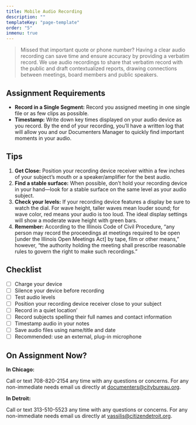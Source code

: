 ```yaml
---
title: Mobile Audio Recording
description: ""
templateKey: "page-template"
order: "5"
inmenu: true
---
```


> Missed that important quote or phone number? Having a clear audio recording can save time and ensure accuracy by providing a verbatim record. We use audio recordings to share that verbatim record with the public and draft contextualized reports, drawing connections between meetings, board members and public speakers.

## Assignment Requirements

- **Record in a Single Segment:** Record you assigned meeting in one single file or as few clips as possible.
- **Timestamp:** Write down key times displayed on your audio device as you record. By the end of your recording, you’ll have a written log that will allow you and our Documenters Manager to quickly find important moments in your audio.

## Tips

1. **Get Close:** Position your recording device receiver within a few inches of your subject’s mouth or a speaker/amplifier for the best audio.
2. **Find a stable surface:** When possible, don’t hold your recording device in your hand—look for a stable surface on the same level as your audio subject.
3. **Check your levels:** If your recording device features a display be sure to watch the dial. For wave height, taller waves mean louder sound; for wave color, red means your audio is too loud. The ideal display settings will show a moderate wave height with green bars.
4. **Remember:** According to the Illinois Code of Civil Procedure, “any person may record the proceedings at meetings required to be open \[under the Illinois Open Meetings Act] by tape, film or other means,” however, “the authority holding the meeting shall prescribe reasonable rules to govern the right to make such recordings.”

## Checklist

- [ ] Charge your device
- [ ] Silence your device before recording
- [ ] Test audio levels
- [ ] Position your recording device receiver close to your subject
- [ ] Record in a quiet location’
- [ ] Record subjects spelling their full names and contact information
- [ ] Timestamp audio in your notes
- [ ] Save audio files using name/title and date
- [ ] Recommended: use an external, plug-in microphone

## On Assignment Now?

**In Chicago:**

Call or text 708-820-2154 any time with any questions or concerns. For any non-immediate needs email us directly at documenters@citybureau.org.

**In Detroit:**

Call or text 313-510-5523 any time with any questions or concerns. For any non-immediate needs email us directly at vassilis@citizendetroit.org.
